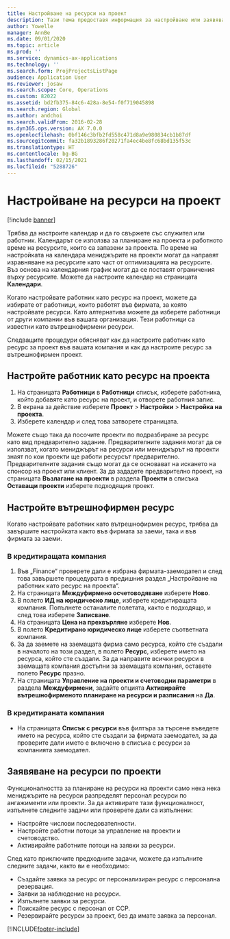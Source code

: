 ```yaml
---
title: Настройване на ресурси на проект
description: Тази тема предоставя информация за настройване или заявяване на ресурси по проект.
author: Yowelle
manager: AnnBe
ms.date: 09/01/2020
ms.topic: article
ms.prod: ''
ms.service: dynamics-ax-applications
ms.technology: ''
ms.search.form: ProjProjectsListPage
audience: Application User
ms.reviewer: josaw
ms.search.scope: Core, Operations
ms.custom: 82022
ms.assetid: bd2fb375-84c6-428a-8e54-f0f719045898
ms.search.region: Global
ms.author: andchoi
ms.search.validFrom: 2016-02-28
ms.dyn365.ops.version: AX 7.0.0
ms.openlocfilehash: 0bf146c3bfb2fd558c471d8a9e980834cb1b87df
ms.sourcegitcommit: fa32b1893286f20271fa4ec4be8fc68bd135f53c
ms.translationtype: HT
ms.contentlocale: bg-BG
ms.lasthandoff: 02/15/2021
ms.locfileid: "5288726"
---
```

# <a name="set-up-project-resources"></a>Настройване на ресурси на проект

[!include [banner](../includes/banner.md)]

Трябва да настроите календар и да го свържете със служител или работник. Календарът се използва за планиране на проекта и работното време на ресурсите, които са запазени за проекта. По време на настройката на календара мениджърите на проекти могат да направят изравняване на ресурсите като част от оптимизацията на ресурсите. Въз основа на календарния график могат да се поставят ограничения върху ресурсите. Можете да настроите календар на страницата **Календари**.

Когато настройвате работник като ресурс на проект, можете да избирате от работници, които работят във фирмата, за която настройвате ресурси. Като алтернатива можете да изберете работници от други компании във вашата организация. Тези работници са известни като вътрешнофирмени ресурси.

Следващите процедури обясняват как да настроите работник като ресурс за проект във вашата компания и как да настроите ресурс за вътрешнофирмен проект.

## <a name="set-up-a-worker-as-a-project-resource"></a>Настройте работник като ресурс на проекта

1. На страницата **Работници** в **Работници** списък, изберете работника, който добавяте като ресурс на проект, и отворете работния запис.
2. В екрана за действие изберете **Проект** &gt; **Настройки** &gt; **Настройка на проекта**.
3. Изберете календар и след това затворете страницата.

Можете също така да посочите проекти по подразбиране за ресурс като вид предварително задание. Предварителните задания могат да се използват, когато мениджърът на ресурси или мениджърът на проекти знаят по кои проекти ще работи ресурсът предварително. Предварителните задания също могат да се основават на искането на спонсор на проект или клиент. За да зададете предварително проект, на страницата **Възлагане на проекти** в раздела **Проекти** в списъка **Оставащи проекти** изберете подходящия проект.

## <a name="set-up-an-intercompany-resource"></a>Настройте вътрешнофирмен ресурс

Когато настройвате работник като вътрешнофирмен ресурс, трябва да завършите настройката както във фирмата за заеми, така и във фирмата за заеми.

### <a name="in-the-lending-company"></a>В кредитиращата компания

1. Във „Finance“ проверете дали е избрана фирмата-заемодател и след това завършете процедурата в предишния раздел „Настройване на работник като ресурс на проекта“.
2. На страницата **Междуфирмено осчетоводяване** изберете **Ново**.
3. В полето **ИД на юридическо лице**, изберете кредитиращата компания. Попълнете останалите полетата, както е подходящо, и след това изберете **Записване**.
4. На страницата **Цена на прехвърляне** изберете **Нов**.
5. В полето **Кредитирано юридическо лице** изберете съответната компания.
6. За да заемете на заемащата фирма само ресурса, който сте създали в началото на този раздел, в полето **Ресурс**, изберете името на ресурса, който сте създали. За да направите всички ресурси в заемащата компания достъпни за заемащата компания, оставете полето **Ресурс** празно.
7. На страницата **Управление на проекти и счетоводни параметри** в раздела **Междуфирмени**, задайте опцията **Активирайте вътрешнофирменото планиране на ресурси и разписания** на **Да**.

### <a name="in-the-borrowing-company"></a>В кредитираната компания

- На страницата **Списък с ресурси** във филтъра за търсене въведете името на ресурса, който сте създали за фирмата заемодател, за да проверите дали името е включено в списъка с ресурси за компанията заемодател.

## <a name="request-project-resources"></a>Заявяване на ресурси по проекти
Функционалността за планиране на ресурси на проекти само нека нека мениджърите на ресурси разпределят персонал ресурси по ангажименти или проекти. За да активирате тази функционалност, изпълнете следните задачи или проверете дали са изпълнени:

- Настройте числови последователности.
- Настройте работни потоци за управление на проекти и счетоводство.
- Активирайте работните потоци на заявки за ресурси.

След като приключите предходните задачи, можете да изпълните следните задачи, както ви е необходимо:

- Създайте заявка за ресурс от персонализиран ресурс с персонална резервация.
- Заявки за наблюдение на ресурси.
- Изпълнете заявки за ресурси.
- Поискайте ресурс с персонал от ССР.
- Резервирайте ресурси за проект, без да имате заявка за персонал.


[!INCLUDE[footer-include](../includes/footer-banner.md)]